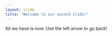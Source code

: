 ```yaml
---
layout: slide
title: "Welcome to our second slide!"
---
```

All we have is now.
Use the left arrow to go back!
